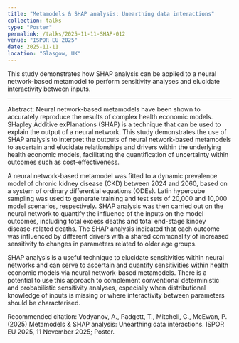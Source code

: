 ```yaml
---
title: "Metamodels & SHAP analysis: Unearthing data interactions"
collection: talks
type: "Poster"
permalink: /talks/2025-11-11-SHAP-012
venue: "ISPOR EU 2025"
date: 2025-11-11
location: "Glasgow, UK"
---
```


This study demonstrates how SHAP analysis can be applied to a neural network-based metamodel to perform sensitivity analyses and elucidate interactivity between inputs.

---

Abstract:
Neural network-based metamodels have been shown to accurately reproduce the results of complex health economic models. SHapley Additive exPlanations (SHAP) is a technique that can be used to explain the output of a neural network. This study demonstrates the use of SHAP analysis to interpret the outputs of neural network-based metamodels to ascertain and elucidate relationships and drivers within the underlying health economic models, facilitating the quantification of uncertainty within outcomes such as cost-effectiveness.  

A neural network-based metamodel was fitted to a dynamic prevalence model of chronic kidney disease (CKD) between 2024 and 2060, based on a system of ordinary differential equations (ODEs). Latin hypercube sampling was used to generate training and test sets of 20,000 and 10,000 model scenarios, respectively. SHAP analysis was then carried out on the neural network to quantify the influence of the inputs on the model outcomes, including total excess deaths and total end-stage kindey disease-related deaths. The SHAP analysis indicated that each outcome was influenced by different drivers with a shared commonality of increased sensitivity to changes in parameters related to older age groups.  

SHAP analysis is a useful technique to elucidate sensitivities within neural networks and can serve to ascertain and quantify sensitivities within health economic models via neural network-based metamodels. There is a potential to use this approach to complement conventional deterministic and probabilistic sensitivity analyses, especially when distributional knowledge of inputs is missing or where interactivity between parameters should be characterised.

Recommended citation: Vodyanov, A., Padgett, T., Mitchell, C., McEwan, P. (2025) Metamodels & SHAP analysis: Unearthing data interactions. ISPOR EU 2025, 11 November 2025; Poster.